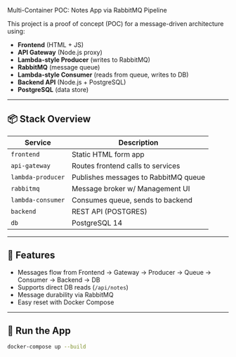  Multi-Container POC: Notes App via RabbitMQ Pipeline

This project is a proof of concept (POC) for a message-driven architecture using:

- **Frontend** (HTML + JS)
- **API Gateway** (Node.js proxy)
- **Lambda-style Producer** (writes to RabbitMQ)
- **RabbitMQ** (message queue)
- **Lambda-style Consumer** (reads from queue, writes to DB)
- **Backend API** (Node.js + PostgreSQL)
- **PostgreSQL** (data store)

---

## 📦 Stack Overview

| Service           | Description                           |
|------------------|---------------------------------------|
| `frontend`        | Static HTML form app                  |
| `api-gateway`     | Routes frontend calls to services     |
| `lambda-producer` | Publishes messages to RabbitMQ queue  |
| `rabbitmq`        | Message broker w/ Management UI       |
| `lambda-consumer` | Consumes queue, sends to backend      |
| `backend`         | REST API (POSTGRES)                   |
| `db`              | PostgreSQL 14                         |

---

## 🧪 Features

- Messages flow from Frontend → Gateway → Producer → Queue → Consumer → Backend → DB
- Supports direct DB reads (`/api/notes`)
- Message durability via RabbitMQ
- Easy reset with Docker Compose

---

## 🚀 Run the App

```bash
docker-compose up --build
